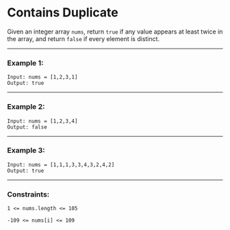 # Contains Duplicate

Given an integer array ```nums```, return ```true``` if any value appears at least twice in the array, and return ```false``` if every element is distinct.

---

### Example 1:

```
Input: nums = [1,2,3,1]
Output: true
```
---

### Example 2:

```
Input: nums = [1,2,3,4]
Output: false
```
---

### Example 3:

```
Input: nums = [1,1,1,3,3,4,3,2,4,2]
Output: true
```
---

### Constraints:

```
1 <= nums.length <= 105
```
```
-109 <= nums[i] <= 109
```
